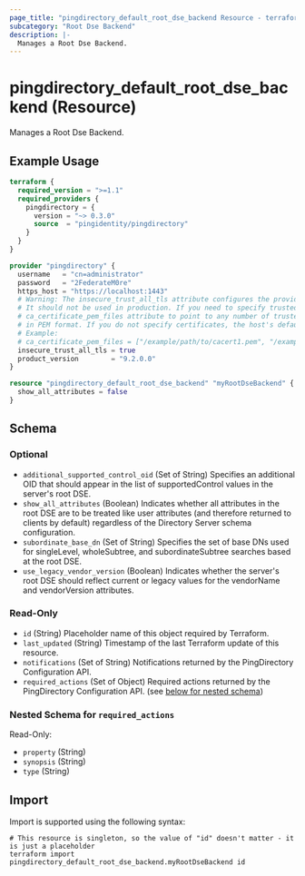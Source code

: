 ```yaml
---
page_title: "pingdirectory_default_root_dse_backend Resource - terraform-provider-pingdirectory"
subcategory: "Root Dse Backend"
description: |-
  Manages a Root Dse Backend.
---
```


# pingdirectory_default_root_dse_backend (Resource)

Manages a Root Dse Backend.

## Example Usage

```terraform
terraform {
  required_version = ">=1.1"
  required_providers {
    pingdirectory = {
      version = "~> 0.3.0"
      source  = "pingidentity/pingdirectory"
    }
  }
}

provider "pingdirectory" {
  username   = "cn=administrator"
  password   = "2FederateM0re"
  https_host = "https://localhost:1443"
  # Warning: The insecure_trust_all_tls attribute configures the provider to trust any certificate presented by the PingDirectory server.
  # It should not be used in production. If you need to specify trusted CA certificates, use the
  # ca_certificate_pem_files attribute to point to any number of trusted CA certificate files
  # in PEM format. If you do not specify certificates, the host's default root CA set will be used.
  # Example:
  # ca_certificate_pem_files = ["/example/path/to/cacert1.pem", "/example/path/to/cacert2.pem"]
  insecure_trust_all_tls = true
  product_version        = "9.2.0.0"
}

resource "pingdirectory_default_root_dse_backend" "myRootDseBackend" {
  show_all_attributes = false
}
```

<!-- schema generated by tfplugindocs -->
## Schema

### Optional

- `additional_supported_control_oid` (Set of String) Specifies an additional OID that should appear in the list of supportedControl values in the server's root DSE.
- `show_all_attributes` (Boolean) Indicates whether all attributes in the root DSE are to be treated like user attributes (and therefore returned to clients by default) regardless of the Directory Server schema configuration.
- `subordinate_base_dn` (Set of String) Specifies the set of base DNs used for singleLevel, wholeSubtree, and subordinateSubtree searches based at the root DSE.
- `use_legacy_vendor_version` (Boolean) Indicates whether the server's root DSE should reflect current or legacy values for the vendorName and vendorVersion attributes.

### Read-Only

- `id` (String) Placeholder name of this object required by Terraform.
- `last_updated` (String) Timestamp of the last Terraform update of this resource.
- `notifications` (Set of String) Notifications returned by the PingDirectory Configuration API.
- `required_actions` (Set of Object) Required actions returned by the PingDirectory Configuration API. (see [below for nested schema](#nestedatt--required_actions))

<a id="nestedatt--required_actions"></a>
### Nested Schema for `required_actions`

Read-Only:

- `property` (String)
- `synopsis` (String)
- `type` (String)

## Import

Import is supported using the following syntax:

```shell
# This resource is singleton, so the value of "id" doesn't matter - it is just a placeholder
terraform import pingdirectory_default_root_dse_backend.myRootDseBackend id
```

